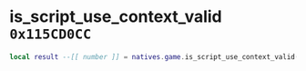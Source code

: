 # is_script_use_context_valid `0x115CD0CC`

```lua
local result --[[ number ]] = natives.game.is_script_use_context_valid(_unk0 --[[ number ]])
```